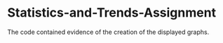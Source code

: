 # Statistics-and-Trends-Assignment
The code contained evidence of the creation of the displayed graphs.
